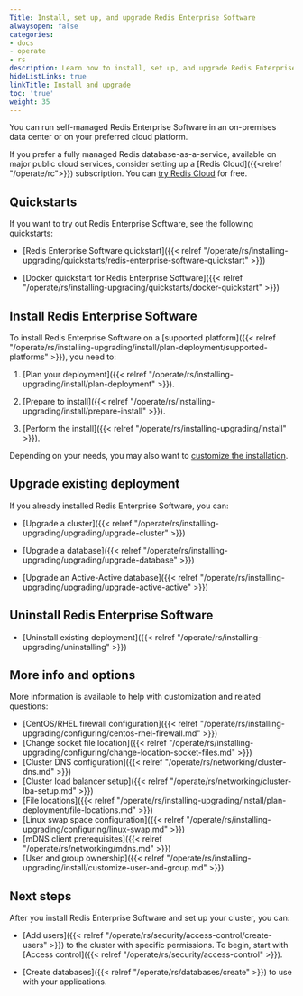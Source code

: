 ```yaml
---
Title: Install, set up, and upgrade Redis Enterprise Software
alwaysopen: false
categories:
- docs
- operate
- rs
description: Learn how to install, set up, and upgrade Redis Enterprise Software.
hideListLinks: true
linkTitle: Install and upgrade
toc: 'true'
weight: 35
---
```


You can run self-managed Redis Enterprise Software in an on-premises data center or on your preferred cloud platform. 

If you prefer a fully managed Redis database-as-a-service, available on major public cloud services, consider setting up a [Redis Cloud]({{<relref "/operate/rc">}}) subscription. You can [try Redis Cloud](https://redis.io/try-free/) for free.

## Quickstarts

If you want to try out Redis Enterprise Software, see the following quickstarts:

- [Redis Enterprise Software quickstart]({{< relref "/operate/rs/installing-upgrading/quickstarts/redis-enterprise-software-quickstart" >}})

- [Docker quickstart for Redis Enterprise Software]({{< relref "/operate/rs/installing-upgrading/quickstarts/docker-quickstart" >}})

## Install Redis Enterprise Software

To install Redis Enterprise Software on a [supported platform]({{< relref "/operate/rs/installing-upgrading/install/plan-deployment/supported-platforms" >}}), you need to:

1. [Plan your deployment]({{< relref "/operate/rs/installing-upgrading/install/plan-deployment" >}}).

1. [Prepare to install]({{< relref "/operate/rs/installing-upgrading/install/prepare-install" >}}).

1. [Perform the install]({{< relref "/operate/rs/installing-upgrading/install" >}}).

Depending on your needs, you may also want to [customize the installation](#more-info-and-options).

## Upgrade existing deployment

If you already installed Redis Enterprise Software, you can:

- [Upgrade a cluster]({{< relref "/operate/rs/installing-upgrading/upgrading/upgrade-cluster" >}})

- [Upgrade a database]({{< relref "/operate/rs/installing-upgrading/upgrading/upgrade-database" >}})

- [Upgrade an Active-Active database]({{< relref "/operate/rs/installing-upgrading/upgrading/upgrade-active-active" >}})

## Uninstall Redis Enterprise Software

- [Uninstall existing deployment]({{< relref "/operate/rs/installing-upgrading/uninstalling" >}})

## More info and options

More information is available to help with customization and related questions:

- [CentOS/RHEL firewall configuration]({{< relref "/operate/rs/installing-upgrading/configuring/centos-rhel-firewall.md" >}})
- [Change socket file location]({{< relref "/operate/rs/installing-upgrading/configuring/change-location-socket-files.md" >}})
- [Cluster DNS configuration]({{< relref "/operate/rs/networking/cluster-dns.md" >}})
- [Cluster load balancer setup]({{< relref "/operate/rs/networking/cluster-lba-setup.md" >}})
- [File locations]({{< relref "/operate/rs/installing-upgrading/install/plan-deployment/file-locations.md" >}})
- [Linux swap space configuration]({{< relref "/operate/rs/installing-upgrading/configuring/linux-swap.md" >}})
- [mDNS client prerequisites]({{< relref "/operate/rs/networking/mdns.md" >}})
- [User and group ownership]({{< relref "/operate/rs/installing-upgrading/install/customize-user-and-group.md" >}})

## Next steps

After you install Redis Enterprise Software and set up your cluster, you can:

- [Add users]({{< relref "/operate/rs/security/access-control/create-users" >}}) to the cluster with specific permissions.  To begin, start with [Access control]({{< relref "/operate/rs/security/access-control" >}}).

- [Create databases]({{< relref "/operate/rs/databases/create" >}}) to use with your applications.

